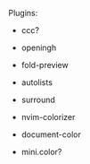 Plugins:

- ccc?
- openingh
- fold-preview
- autolists

- surround

- nvim-colorizer
- document-color
- mini.color?
